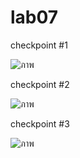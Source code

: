 # lab07

checkpoint #1

![ภาพ](https://github.com/user-attachments/assets/c2c604fe-04b2-46af-b1db-725e055233bb)

checkpoint #2

![ภาพ](https://github.com/user-attachments/assets/580431a6-e592-4fd9-9415-f599abf29d19)

checkpoint #3 

![ภาพ](https://github.com/user-attachments/assets/1ce0fbed-6838-4d51-86e1-e8a08175fbe6)


